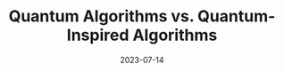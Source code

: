 ---
title: Quantum Algorithms vs. Quantum-Inspired Algorithms
link: https://thenewstack.io/quantum-algorithms-vs-quantum-inspired-algorithms/
date: 2023-07-14
venue: The New Stack
excerpt: This overview analyses whether the competition between modern classical and quantum computing paradigms is healthy for the industry.
---